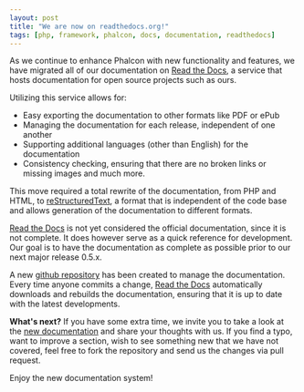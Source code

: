 ```yaml
---
layout: post
title: "We are now on readthedocs.org!"
tags: [php, framework, phalcon, docs, documentation, readthedocs]
---
```

As we continue to enhance Phalcon with new functionality and features, we have migrated all of our documentation on [Read the Docs](https://readthedocs.org/), a service that hosts documentation for open source projects such as ours.

Utilizing this service allows for:

<!--more-->
- Easy exporting the documentation to other formats like PDF or ePub
- Managing the documentation for each release, independent of one another
- Supporting additional languages (other than English) for the documentation
- Consistency checking, ensuring that there are no broken links or missing images and much more.

This move required a total rewrite of the documentation, from PHP and HTML, to [reStructuredText](https://sphinx.pocoo.org/rest.html), a format that is independent of the code base and allows generation of the documentation to different formats.

[Read the Docs](https://readthedocs.org/) is not yet considered the official documentation, since it is not complete. It does however serve as a quick reference for development. Our goal is to have the documentation as complete as possible prior to our next major release 0.5.x.

A new [github repository](https://github.com/phalcon/docs) has been created to manage the documentation. Every time anyone commits a change, [Read the Docs](https://readthedocs.org/) automatically downloads and rebuilds the documentation, ensuring that it is up to date with the latest developments.

**What's next?**
If you have some extra time, we invite you to take a look at the [new documentation](https://docs.phalcon.io) and share your thoughts with us. If you find a typo, want to improve a section, wish to see something new that we have not covered, feel free to fork the repository and send us the changes via pull request.

Enjoy the new documentation system!
